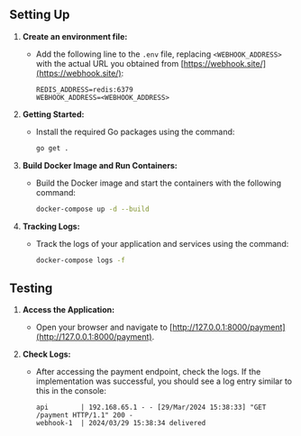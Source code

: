 ## Setting Up

1. **Create an environment file:**

   - Add the following line to the `.env` file, replacing `<WEBHOOK_ADDRESS>` with the actual URL you obtained from [https://webhook.site/](https://webhook.site/):

     ```plaintext
     REDIS_ADDRESS=redis:6379
     WEBHOOK_ADDRESS=<WEBHOOK_ADDRESS>
     ```

2. **Getting Started:**

   - Install the required Go packages using the command:
     ```bash
     go get .
     ```

3. **Build Docker Image and Run Containers:**

   - Build the Docker image and start the containers with the following command:
     ```bash
     docker-compose up -d --build
     ```

4. **Tracking Logs:**

   - Track the logs of your application and services using the command:
     ```bash
     docker-compose logs -f
     ```

## Testing

1. **Access the Application:**

   - Open your browser and navigate to [http://127.0.0.1:8000/payment](http://127.0.0.1:8000/payment).

2. **Check Logs:**

   - After accessing the payment endpoint, check the logs. If the implementation was successful, you should see a log entry similar to this in the console:
     ```plaintext
     api        | 192.168.65.1 - - [29/Mar/2024 15:38:33] "GET /payment HTTP/1.1" 200 -
     webhook-1  | 2024/03/29 15:38:34 delivered
     ```

